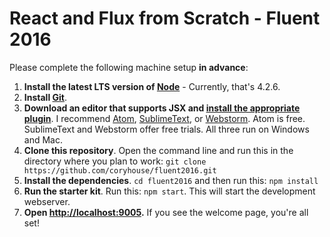 # React and Flux from Scratch - Fluent 2016

Please complete the following machine setup **in advance**:  
 1. **Install the latest LTS version of [Node](https://nodejs.org)** - Currently, that's 4.2.6.  
 2. **Install [Git](https://git-scm.com/downloads)**.  
 3. **Download an editor that supports JSX and [install the appropriate plugin](https://github.com/facebook/react/wiki/Complementary-Tools#jsx-integrations)**. I recommend [Atom](https://atom.io), [SublimeText](http://www.sublimetext.com), or [Webstorm](https://www.jetbrains.com/webstorm/). Atom is free. SublimeText and Webstorm  offer free trials. All three run on Windows and Mac.  
 4. **Clone this repository**. Open the command line and run this in the directory where you plan to work: 
```git clone https://github.com/coryhouse/fluent2016.git```  
 5. **Install the dependencies**. `cd fluent2016` and then run this: `npm install`  
 6. **Run the starter kit**. Run this: `npm start`. This will start the development webserver.  
 7. **Open [http://localhost:9005](http://localhost:9005).** If you see the welcome page, you're all set!
